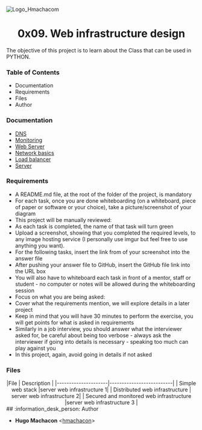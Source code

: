 ![Logo_Hmachacom](https://i.imgur.com/rgewHiz.png)

# <h1 align="center">0x09. Web infrastructure design</h1>


The objective of this project is to learn about the Class that can be used in PYTHON.

### Table of Contents

- Documentation
- Requirements
- Files
- Author

### Documentation

- [DNS](https://intranet.hbtn.io/concepts/12)
- [Monitoring](https://intranet.hbtn.io/concepts/13)
- [Web Server](https://intranet.hbtn.io/concepts/17)
- [Network basics](https://intranet.hbtn.io/concepts/33)
- [Load balancer](https://intranet.hbtn.io/concepts/46)
- [Server](https://intranet.hbtn.io/concepts/67)

### Requirements


- A README.md file, at the root of the folder of the project, is mandatory
- For each task, once you are done whiteboarding (on a whiteboard, piece of paper or software or your choice), take a picture/screenshot of your diagram
- This project will be manually reviewed:
- As each task is completed, the name of that task will turn green
- Upload a screenshot, showing that you completed the required levels, to any image hosting service (I personally use imgur but feel free to use anything you want).
- For the following tasks, insert the link from of your screenshot into the answer file
- After pushing your answer file to GitHub, insert the GitHub file link into the URL box
- You will also have to whiteboard each task in front of a mentor, staff or student - no computer or notes will be allowed during the whiteboarding session
- Focus on what you are being asked:
- Cover what the requirements mention, we will explore details in a later project
- Keep in mind that you will have 30 minutes to perform the exercise, you will get points for what is asked in requirements
- Similarly in a job interview, you should answer what the interviewer asked for, be careful about being too verbose - always ask the interviewer if going into details is necessary - speaking too much can play against you
- In this project, again, avoid going in details if not asked

### Files
<div align="center">
|File                 |           Description    |
|---------------------|--------------------------|
| Simple web stack |server web infrastructure 1|
| Distributed web infrastructure | server web infrastructure 2|
| Secured and monitored web infrastructure |server web infrastructure 3      |

</div>
## :information_desk_person: Author

* **Hugo Machacon** <[hmachacon](https://github.com/hmachacom)>
